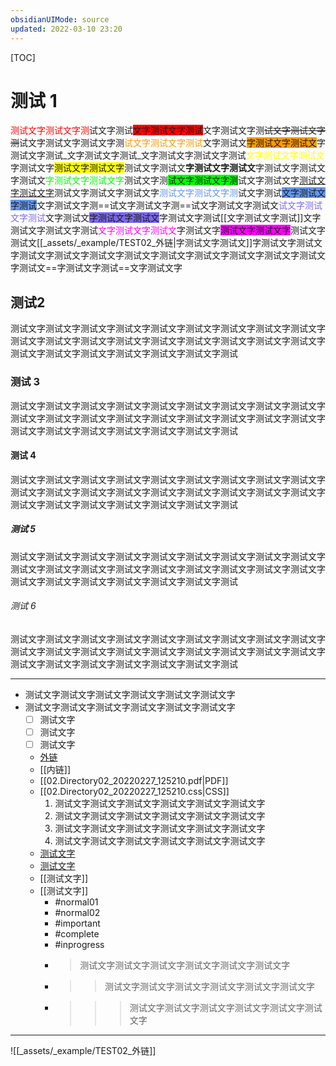 ```yaml
---
obsidianUIMode: source
updated: 2022-03-10 23:20
---
```


[TOC]

# 测试 1

<font color=#ff0000>测试文字测试文字测</font>试文字测试<span style="background-color:#ff0000">文字测试文字测试</span>文字测试文字测~~试文字测试文字测~~试文字测试文字测试文字测<font color=#ff9900>试文字测试文字测试</font>文字测试文<span style="background-color:#ff9900">字测试文字测试文</span>字测试文字测试_文字测试文字测试_文字测试文字测试文字测试<font color=#ffff00>文字测试文字测试文</font>字测试文字<span style="background-color:#ffff00">测试文字测试文字</span>测试文字测试文**字测试文字测试文**字测试文字测试文字测试文<font color=#00ff00>字测试文字测试文字</font>测试文字测<span style="background-color:#00ff00">试文字测试文字测</span>试文字测试文字<u>测试文字测试文字</u>测试文字测试文字测试文字<font color=#6495ED>测试文字测试文字测</font>试文字测试<span style="background-color:#6495ED">文字测试文字测试</span>文字测试文字测==试文字测试文字测==试文字测试文字测试文<font color=#7B68EE>试文字测试文字测试</font>文字测试文<span style="background-color:#7B68EE">字测试文字测试文</span>字测试文字测试[[文字测试文字测试]]文字测试文字测试文字测试<font color=#ff00ff>文字测试文字测试文</font>字测试文字<span style="background-color:#ff00ff">测试文字测试文字</span>测试文字测试文[[_assets/_example/TEST02_外链|字测试文字测试文]]字测试文字测试文字测试文字测试文字测试文字测试文字测试文字测试文字测试文字测试文字测试文字测试文==字测试文字测试==文字测试文字

## 测试2

测试文字测试文字测试文字测试文字测试文字测试文字测试文字测试文字测试文字测试文字测试文字测试文字测试文字测试文字测试文字测试文字测试文字测试文字测试文字测试文字测试文字测试文字测试文字测试文字测试

### 测试 3

测试文字测试文字测试文字测试文字测试文字测试文字测试文字测试文字测试文字测试文字测试文字测试文字测试文字测试文字测试文字测试文字测试文字测试文字测试文字测试文字测试文字测试文字测试文字测试文字测试

#### 测试 4

测试文字测试文字测试文字测试文字测试文字测试文字测试文字测试文字测试文字测试文字测试文字测试文字测试文字测试文字测试文字测试文字测试文字测试文字测试文字测试文字测试文字测试文字测试文字测试文字测试

##### 测试 5

测试文字测试文字测试文字测试文字测试文字测试文字测试文字测试文字测试文字测试文字测试文字测试文字测试文字测试文字测试文字测试文字测试文字测试文字测试文字测试文字测试文字测试文字测试文字测试文字测试

###### 测试 6

测试文字测试文字测试文字测试文字测试文字测试文字测试文字测试文字测试文字测试文字测试文字测试文字测试文字测试文字测试文字测试文字测试文字测试文字测试文字测试文字测试文字测试文字测试文字测试文字测试

---

- 测试文字测试文字测试文字测试文字测试文字测试文字
- 测试文字测试文字测试文字测试文字测试文字测试文字
  - [ ] 测试文字
  - [ ] 测试文字
  - [ ] 测试文字
  - [外链](https://www.bilibili.com/)
  - [[内链]]
  - [[02.Directory02_20220227_125210.pdf|PDF]]
  - [[02.Directory02_20220227_125210.css|CSS]]
    1. 测试文字测试文字测试文字测试文字测试文字测试文字
    2. 测试文字测试文字测试文字测试文字测试文字测试文字
    3. 测试文字测试文字测试文字测试文字测试文字测试文字
    4. 测试文字测试文字测试文字测试文字测试文字测试文字
  - [测试文字](https://www.bilibili.com/)
  - [测试文字](https://www.bilibili.com/)
  - [[测试文字]]
  - [[测试文字]]
    - #normal01
    - #normal02
    - #important
    - #complete
    - #inprogress
    - > 测试文字测试文字测试文字测试文字测试文字测试文字
    - > > 测试文字测试文字测试文字测试文字测试文字测试文字
    - > > > 测试文字测试文字测试文字测试文字测试文字测试文字

---

![[_assets/_example/TEST02_外链]]

